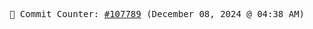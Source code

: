 <p align="center">
    <samp>
        📮 Commit Counter: <a href="https://github.com/Javascript-void0/Javascript-void0/commits/main">#107789</a> (December 08, 2024 @ 04:38 AM)
    </samp>
</p>